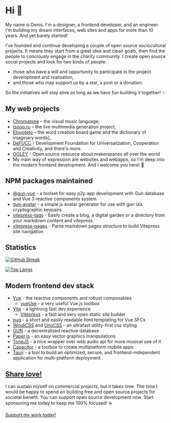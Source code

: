 # Hi 👋
My name is Denis. I'm a designer, a frontend developer, and an engineer. I'm building my dream interfaces, web sites and apps for more than 10 years. And yet barely started!

I've founded and continue developing a couple of open source sociocultural projects. It means they start from a great idea and clean goals, then find the people to conciously engage in the charity community. I create open source social projects and look for two kinds of people: 
- those who have a will and opportunity to participate in the project development and realisation, 
- and those who may support us by a star, a post or a donation. 
 
So the initiatives will stay alive as long as we have fun building it together! ✨

## My web projects

- [Chromatone](https://github.com/chromatone) – the visual music language, 
- [tsoop.ru](https://github.com/tsoop-ru) – the live multimedia generation project,  
- [Etovoteto](https://github.com/etovoteto) – the word creation board game and the dictionary of imaginary words], 
- [DeFUCC](https://github.com/DeFUCC) - Development Foundation for Universalization, Cooperation and Creativity, and there's more. 
- [OOLEY](https://github.com/ooley42) - Open source resource about makerspaces all over the world
- My main way of expression are websites and webapps, so I'm deep into the modern frontend development. And I welcome you here! 🌊

## NPM packages maintained
- [@gun-vue](https://www.npmjs.com/org/gun-vue) - a toolset for easy p2p app development with Gun database and Vue 3 reactive components system
- [gun-avatar](https://www.npmjs.com/package/gun-avatar) - a simple js avatar generator for use with gun `SEA` cryptographic keypairs
- [vitepress-tags](https://www.npmjs.com/package/vitepress-tags) - Easily create a blog, a digital garden or a directory from your markdown content and vitepress. 
- [vitepress-pages](https://www.npmjs.com/package/vitepress-pages) - Parse markdown pages structure to build Vitepress site navigation

## Statistics

[![GitHub Streak](http://github-readme-streak-stats.herokuapp.com?user=davay42&theme=dark&background=000000)](https://git.io/streak-stats)

[![Top Langs](https://github-readme-stats.vercel.app/api/top-langs/?username=davay42&layout=compact&theme=vision-friendly-dark)](https://github.com/anuraghazra/github-readme-stats)

## Modern frontend dev stack
- [Vue](https://vuejs.org) - the reactive components and robust composables
  - [vueUse](https://vueuse.org) - a very useful Vue.js toolbox
- [Vite](https://vitejs.dev) - a lightning fast dev experience
  - [Vitepress](https://vitepress.vuejs.org) - a fast and very open static site builder
- [pug](https://pugjs.org) -  a short and easlly readable html templating for Vue SFCs
- [WindiCSS](https://windicss.org/) and [UnoCSS](https://github.com/unocss/unocss) - an ultrafast utility-first css styling
- [GUN](https://gun.eco) -  a decentralized reactive database
- [Paper.js](http://paperjs.org) - an easy vector graphics manipulations
- [ToneJS](https://tonejs.github.io/) - a nice wrapper over web audio api for more musical use of it
- [Capacitor](https://capacitorjs.com/) - a toolbox to create multiplatform mobile apps
- [Tauri](https://tauri.app/) - a tool to build an optimized, secure, and frontend-independent application for multi-platform deployment


## [Share love!](https://github.com/sponsors/davay42)

I can sustain myself on commercial projects, but it takes time. The time I would be happy to spend on building free and open source projects for societal benefit. You can support open source development now. Start sponsoring me today to keep me 100% focused! ☕️

[Support my work today!](https://github.com/sponsors/davay42)


